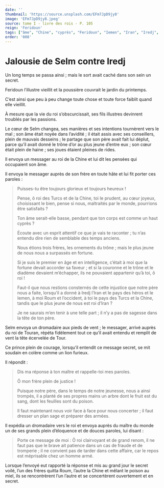 ```yaml
---
date: ''
thumbnail: 'https://source.unsplash.com/EFm7JpD9jy8'
image: 'EFm7JpD9jy8.jpeg'
source: tome I - livre des rois - P. 105
reign: 'Feridoun'
tags: ["âme", "Chine", "cyprès", "Feridoun", "Iemen", "Iran", "Iredj", "Jalousie", "Roum", "Selm", "Tour", "Touran", "Turcs"]
order: '008'
---
```


# Jalousie de Selm contre Iredj

Un long temps se passa ainsi ; mais le sort avait caché dans son sein un secret.

Feridoun l’illustre vieillit et la poussière couvrait le jardin du printemps.

C’est ainsi que peu à peu change toute chose et toute force faiblit quand elle vieillit.

À mesure que la vie du roi s’obscurcissait, ses fils illustres devinrent troublés par les passions.

Le cœur de Selm changea, ses manières et ses intentions tournèrent vers le mal ; son âme était noyée dans l’avidité ; il était assis avec ses conseillers, plein de mauvais desseins ; le partage que son père avait fait lui déplut, parce qu’il avait donné le trône d’or au plus jeune d’entre eux ; son cœur était plein de haine ; ses joues étaient pleines de rides.

Il envoya un messager au roi de la Chine et lui dit les pensées qui occupaient son âme.

Il envoya le messager auprès de son frère en toute hâte et lui fit porter ces paroles :

> Puisses-tu être toujours glorieux et toujours heureux !
>
> Pense, ô roi des Turcs et de la Chine, toi le prudent, au cœur joyeux, choisissant le bien, pense si nous, maltraités par le monde, pourrions être satisfaits ?
>
> Ton âme serait-elle basse, pendant que ton corps est comme un haut cyprès ?
>
> Écoute avec un esprit attentif ce que je vais te raconter ; tu n’as entendu dire rien de semblable des temps anciens.
>
> Nous étions trois frères, les ornements du trône ; mais le plus jeune de nous nous a surpassés en fortune.
>
> Si je suis le premier en âge et en intelligence, c’était à moi que la fortune devait accorder sa faveur ; et si la couronne et le trône et le diadème devaient m’échapper, ils ne pouvaient appartenir qu’à toi, ô roi !
>
> Faut-il que nous restions consternés de cette injustice que notre père nous a faite, lorsqu’il a donné à Iredj l’Iran et le pays des héros et le Iemen, à moi Roum et l’occident, à toi le pays des Turcs et la Chine, tandis que le plus jeune de nous est roi d’Iran ?
>
> Je ne saurais m’en tenir à une telle part ; il n’y a pas de sagesse dans la tête de ton père.

Selm envoya un dromadaire aux pieds de vent ; le messager, arrivé auprès du roi de Touran, répéta fidèlement tout ce qu’il avait entendu et remplit de vent la tête écervelée de Tour.

Ce prince plein de courage, lorsqu’il entendit ce message secret, se mit soudain en colère comme un lion furieux.

Il répondit :

> Dis ma réponse à ton maître et rappelle-toi mes paroles.
>
> Ô mon frère plein de justice !
>
> Puisque notre père, dans le temps de notre jeunesse, nous a ainsi trompés, il a planté de ses propres mains un arbre dont le fruit est du sang, dont les feuilles sont du poison.
>
> Il faut maintenant nous voir face à face pour nous concerter ; il faut dresser un plan sage et préparer des armées.

Il expédia un dromadaire vers le roi et envoya auprès du maître du monde un de ses grands plein d’éloquence et de douces paroles, lui disant :

> Porte ce message de moi : Ô roi clairvoyant et de grand renom, il ne faut pas que le brave ait patience dans un cas de fraude et de tromperie ; il ne convient pas de tarder dans cette affaire, car le repos est méprisable chez un homme armé.

Lorsque l’envoyé eut rapporté la réponse et mis au grand jour le secret voilé, l’un des frères quitta Roum, l’autre la Chine et mêlant le poison au miel, ils se rencontrèrent l’un l’autre et se concertèrent ouvertement et en secret.
